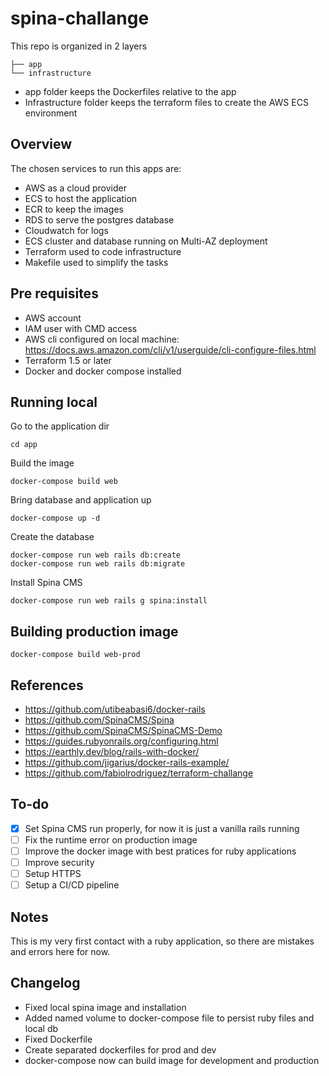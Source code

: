 # spina-challange

This repo is organized in 2 layers

```
├── app    
└── infrastructure
 ```

 * app folder keeps the Dockerfiles relative to the app
 * Infrastructure folder keeps the terraform files to create the AWS ECS environment

 ## Overview

 The chosen services to run this apps are:

 * AWS as a cloud provider
 * ECS  to host the application
 * ECR to keep the images
 * RDS to serve the postgres database
 * Cloudwatch for logs
 * ECS cluster and database running on Multi-AZ deployment
 * Terraform used to code infrastructure
 * Makefile used to simplify the tasks

## Pre requisites

* AWS account
* IAM user with CMD access
* AWS cli configured on local machine: https://docs.aws.amazon.com/cli/v1/userguide/cli-configure-files.html
* Terraform 1.5 or later
* Docker and docker compose installed

## Running local

Go to the application dir

```
cd app
```

Build the image

```
docker-compose build web
```

Bring database and application up

```
docker-compose up -d
```

Create the database

```
docker-compose run web rails db:create
docker-compose run web rails db:migrate 
```

Install Spina CMS

```
docker-compose run web rails g spina:install
```

## Building production image

```
docker-compose build web-prod
```

## References

* https://github.com/utibeabasi6/docker-rails
* https://github.com/SpinaCMS/Spina
* https://github.com/SpinaCMS/SpinaCMS-Demo
* https://guides.rubyonrails.org/configuring.html
* https://earthly.dev/blog/rails-with-docker/
* https://github.com/jigarius/docker-rails-example/
* https://github.com/fabiolrodriguez/terraform-challange

## To-do

- [x] Set Spina CMS run properly, for now it is just a vanilla rails running
- [ ] Fix the runtime error on production image
- [ ] Improve the docker image with best pratices for ruby applications
- [ ] Improve security
- [ ] Setup HTTPS
- [ ] Setup a CI/CD pipeline

## Notes

This is my very first contact with a ruby application, so there are mistakes and errors here for now.

## Changelog

* Fixed local spina image and installation
* Added named volume to docker-compose file to persist ruby files and local db
* Fixed Dockerfile
* Create separated dockerfiles for prod and dev
* docker-compose now can build image for development and production